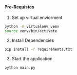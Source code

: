 #### Pre-Requistes
1. Set up virtual enviorment

```bash
python -m virtualenv venv
source venv/bin/activate
```

2. Install Dependencies
```bash
pip install -r requirements.txt
```

3. Start the application
```bash
python main.py
```